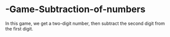 # -Game-Subtraction-of-numbers
In this game, we get a two-digit number, then subtract the second digit from the first digit.

